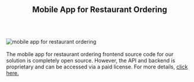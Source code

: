 <h2 style="text-align:center">Mobile App for Restaurant Ordering</h2><br/><br/>

![mobile app for restaurant ordering](https://admin.ninjascode.com/wp-content/uploads/2025/repoImages/Raymond/27.webp) <br/><br/>The mobile app for restaurant ordering frontend source code for our solution is completely open source. However, the API and backend is proprietary and can be accessed via a paid license. For more details, <a href="https://enatega.com/?utm_source=github&utm_medium=repo&utm_campaign=raymond-mobile-app-for-restaurant-ordering" target="_blank">click here.</a>
